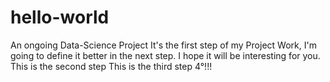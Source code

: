 # hello-world
An ongoing Data-Science Project
It's the first step of my Project Work, I'm going to define it better in the next step. I hope it will be interesting for you.
This is the second step
This is the third step
4°!!!
